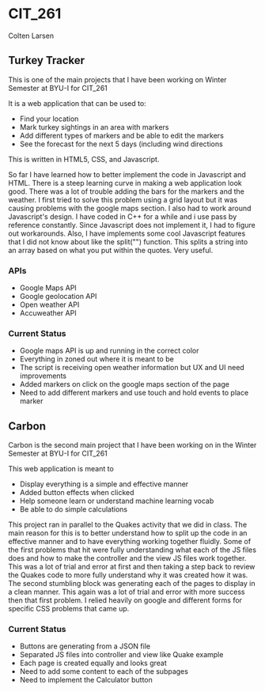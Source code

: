 # CIT_261

Colten Larsen

## Turkey Tracker

This is one of the main projects that I have been working on Winter Semester at BYU-I for CIT_261

It is a web application that can be used to:
* Find your location
* Mark turkey sightings in an area with markers
* Add different types of markers and be able to edit the markers
* See the forecast for the next 5 days (including wind directions

This is written in HTML5, CSS, and Javascript.

So far I have learned how to better implement the code in Javascript and HTML. There is a steep learning curve in making a web application look good. There was a lot of trouble adding the bars for the markers and the weather. I first tried to solve this problem using a grid layout but it was causing problems with the google maps section. I also had to work around Javascript's design. I have coded in C++ for a while and i use pass by reference constantly. Since Javascript does not implement it, I had to figure out workarounds. Also, I have implements some cool Javascript features that I
did not know about like the split("") function. This splits a string into an array based on what you put within the quotes. 
Very useful.

### APIs
* Google Maps API
* Google geolocation API
* Open weather API
* Accuweather API

### Current Status
* Google maps API is up and running in the correct color
* Everything in zoned out where it is meant to be
* The script is receiving open weather information but UX and UI need improvements
* Added markers on click on the google maps section of the page
* Need to add different markers and use touch and hold events to place marker

## Carbon

Carbon is the second main project that I have been working on in the Winter Semester at BYU-I for CIT_261

This web application is meant to
* Display everything is a simple and effective manner
* Added button effects when clicked
* Help someone learn or understand machine learning vocab
* Be able to do simple calculations

This project ran in parallel to the Quakes activity that we did in class. The main reason for this is to better understand how
to split up the code in an effective manner and to have everything working together fluidly. Some of the first problems that hit
were fully understanding what each of the JS files does and how to make the controller and the view JS files work together. This
was a lot of trial and error at first and then taking a step back to review the Quakes code to more fully understand why it was
created how it was. The second stumbling block was generating each of the pages to display in a clean manner. This again was a
lot of trial and error with more success then that first problem. I relied heavily on google and different forms for specific
CSS problems that came up. 

### Current Status
* Buttons are generating from a JSON file
* Separated JS files into controller and view like Quake example
* Each page is created equally and looks great
* Need to add some content to each of the subpages
* Need to implement the Calculator button

